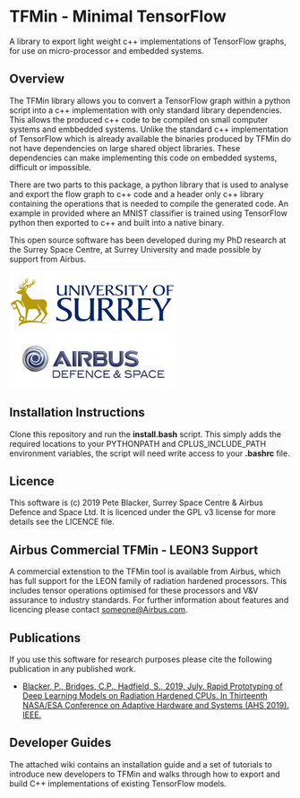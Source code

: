 # TFMin - Minimal TensorFlow

A library to export light weight c++ implementations of TensorFlow graphs, for use on
micro-processor and embedded systems.

## Overview

The TFMin library allows you to convert a TensorFlow graph within a python script into a c++
implementation with only standard library dependencies. This allows the produced c++ code
to be compiled on small computer systems and embbedded systems. Unlike the standard c++
implementation of TensorFlow which is already available the binaries produced by TFMin
do not have dependencies on large shared object libraries. These dependencies can make 
implementing this code on embedded systems, difficult or impossible.

There are two parts to this package, a python library that is used to analyse and export
the flow graph to c++ code and a header only c++ library containing the operations that
is needed to compile the generated code. An example in provided where an MNIST classifier
is trained using TensorFlow python then exported to c++ and built into a native binary.

This open source software has been developed during my PhD research at the Surrey Space 
Centre, at Surrey University and made possible by support from Airbus.

![](logos/university-of-surrey-logo.png)
![](logos/airbus-ds-logo.png)

## Installation Instructions

Clone this repository and run the **install.bash** script. This simply adds the required
locations to your PYTHONPATH and CPLUS_INCLUDE_PATH environment variables, the script will
need write access to your **.bashrc** file.

## Licence

This software is (c) 2019 Pete Blacker, Surrey Space Centre & Airbus Defence and Space Ltd. It is licenced under the GPL v3 license for more details see the LICENCE file.

## Airbus Commercial TFMin - LEON3 Support

A commercial extenstion to the TFMin tool is available from Airbus, which has full support for
the LEON family of radiation hardened processors. This includes tensor operations  optimised 
for these processors and V&V assurance to industry standards. For further information about 
features and licencing please contact someone@Airbus.com.

## Publications

If you use this software for research purposes please cite the following publication in any
published work.

* [Blacker, P., Bridges, C.P., Hadfield, S., 2019, July. Rapid Prototyping of Deep Learning Models on
Radiation Hardened CPUs. In Thirteenth NASA/ESA Conference on Adaptive Hardware and
Systems (AHS 2019). IEEE.](http://epubs.surrey.ac.uk/852310/1/Rapid%20Prototyping%20of%20Deep%20Learning%20Models%20on%20Radiation%20Hardened%20CPUs.pdf)

## Developer Guides

The attached wiki contains an installation guide and a set of tutorials to introduce 
new developers to TFMin and walks through how to export and build C++ implementations
of existing TensorFlow models.
